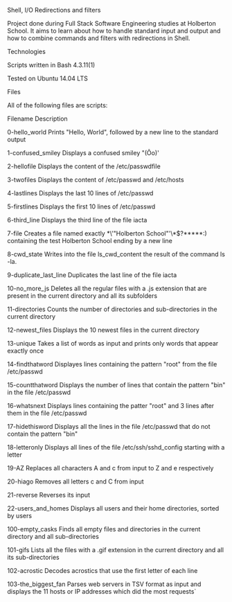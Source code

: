Shell, I/O Redirections and filters

Project done during Full Stack Software Engineering studies at Holberton School. It aims to learn about how to handle standard input and output and how to combine commands and filters with redirections in Shell.



Technologies

Scripts written in Bash 4.3.11(1)

Tested on Ubuntu 14.04 LTS

Files

All of the following files are scripts:



Filename	Description

0-hello_world	Prints "Hello, World", followed by a new line to the standard output

1-confused_smiley	Displays a confused smiley "(Ôo)'

2-hellofile	Displays the content of the /etc/passwdfile

3-twofiles	Displays the content of /etc/passwd and /etc/hosts

4-lastlines	Displays the last 10 lines of /etc/passwd

5-firstlines	Displays the first 10 lines of /etc/passwd

6-third_line	Displays the third line of the file iacta

7-file	Creates a file named exactly \*\\'"Holberton School"\'\\*$\?\*\*\*\*\*:) containing the test Holberton School ending by a new line

8-cwd_state	Writes into the file ls_cwd_content the result of the command ls -la.

9-duplicate_last_line	Duplicates the last line of the file iacta

10-no_more_js	Deletes all the regular files with a .js extension that are present in the current directory and all its subfolders

11-directories	Counts the number of directories and sub-directories in the current directory

12-newest_files	Displays the 10 newest files in the current directory

13-unique	Takes a list of words as input and prints only words that appear exactly once

14-findthatword	Displayes lines containing the pattern "root" from the file /etc/passwd

15-countthatword	Displays the number of lines that contain the pattern "bin" in the file /etc/passwd

16-whatsnext	Displays lines containing the patter "root" and 3 lines after them in the file /etc/passwd

17-hidethisword	Displays all the lines in the file /etc/passwd that do not contain the pattern "bin"

18-letteronly	Displays all lines of the file /etc/ssh/sshd_config starting with a letter

19-AZ	Replaces all characters A and c from input to Z and e respectively

20-hiago	Removes all letters c and C from input

21-reverse	Reverses its input

22-users_and_homes	Displays all users and their home directories, sorted by users

100-empty_casks	Finds all empty files and directories in the current directory and all sub-directories

101-gifs	Lists all the files with a .gif extension in the current directory and all its sub-directories

102-acrostic	Decodes acrostics that use the first letter of each line

103-the_biggest_fan	Parses web servers in TSV format as input and displays the 11 hosts or IP addresses which did the most requests`

